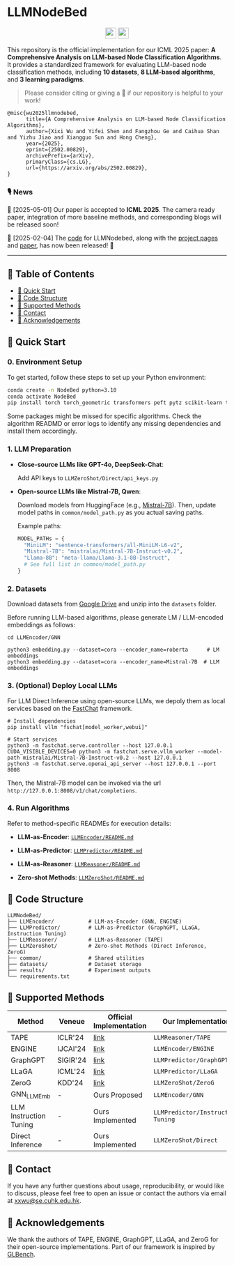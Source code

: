 # LLMNodeBed
<p align="center">
   <a href="https://llmnodebed.github.io/"><img src="https://img.shields.io/badge/🌐-Website-red" height="25"></a>
  <a href="https://arxiv.org/abs/2502.00829"><img src="https://img.shields.io/badge/📝-Paper-blue" height="25"></a>
</p>

This repository is the official implementation for our ICML 2025 paper: **A Comprehensive Analysis on LLM-based Node Classification Algorithms**. It provides a standardized framework for evaluating LLM-based node classification methods, including **10 datasets**, **8 LLM-based algorithms**, and **3 learning paradigms**. 


> Please consider citing or giving a 🌟 if our repository is helpful to your work!


```bibtext
@misc{wu2025llmnodebed,
      title={A Comprehensive Analysis on LLM-based Node Classification Algorithms}, 
      author={Xixi Wu and Yifei Shen and Fangzhou Ge and Caihua Shan and Yizhu Jiao and Xiangguo Sun and Hong Cheng},
      year={2025},
      eprint={2502.00829},
      archivePrefix={arXiv},
      primaryClass={cs.LG},
      url={https://arxiv.org/abs/2502.00829}, 
}
```

### 🎙️ News 
🎉 [2025-05-01] Our paper is accepted to **ICML 2025**. The camera ready paper, integration of more baseline methods, and corresponding blogs will be released soon!  

📅 [2025-02-04] The [code](https://github.com/WxxShirley/LLMNodeBed) for LLMNodebed, along with the [project pages](https://llmnodebed.github.io/) and [paper](https://arxiv.org/abs/2502.00829), has now been released! 🧨


---



## 📝 Table of Contents
- [🚀 Quick Start](#-quick-start)
- [📖 Code Structure](#-code-structure)
- [🔧 Supported Methods](#-supported-methods)
- [📮 Contact](#-contact)
- [🙏 Acknowledgements](#-acknowledgements)



## 🚀 Quick Start 

### 0. Environment Setup
To get started, follow these steps to set up your Python environment: 

```bash
conda create -n NodeBed python=3.10
conda activate NodeBed
pip install torch torch_geometric transformers peft pytz scikit-learn torch_scatter torch_sparse
```

Some packages might be missed for specific algorithms. Check the algorithm READMD or error logs to identify any missing dependencies and install them accordingly.


### 1. LLM Preparation 

* **Close-source LLMs like GPT-4o, DeepSeek-Chat**: 

  Add API keys to `LLMZeroShot/Direct/api_keys.py`

* **Open-source LLMs like Mistral-7B, Qwen**:

  Download models from HuggingFace (e.g., [Mistral-7B](https://huggingface.co/mistralai/Mistral-7B-Instruct-v0.2)). Then, update model paths in `common/model_path.py` as you actual saving paths.

  Example paths: 
  ```python 
  MODEL_PATHs = {
    "MiniLM": "sentence-transformers/all-MiniLM-L6-v2",
    "Mistral-7B": "mistralai/Mistral-7B-Instruct-v0.2",
    "Llama-8B": "meta-llama/Llama-3.1-8B-Instruct",
    # See full list in common/model_path.py
  }
  ```


### 2. Datasets 

Download datasets from [Google Drive](https://drive.google.com/file/d/14GmRVwhP1pUD_OIhoJU3oATZWTnklhPG/view) and unzip into the `datasets` folder.

Before running LLM-based algorithms, please generate LM / LLM-encoded embeddings as follows: 
```shell 
cd LLMEncoder/GNN

python3 embedding.py --dataset=cora --encoder_name=roberta      # LM embeddings
python3 embedding.py --dataset=cora --encoder_name=Mistral-7B  # LLM embeddings
```


### 3. (Optional) Deploy Local LLMs

For LLM Direct Inference using open-source LLMs, we depoly them as local services based on the [FastChat](https://github.com/lm-sys/FastChat) framework.

```shell 
# Install dependencies
pip install vllm "fschat[model_worker,webui]"

# Start services
python3 -m fastchat.serve.controller --host 127.0.0.1
CUDA_VISIBLE_DEVICES=0 python3 -m fastchat.serve.vllm_worker --model-path mistralai/Mistral-7B-Instruct-v0.2 --host 127.0.0.1
python3 -m fastchat.serve.openai_api_server --host 127.0.0.1 --port 8008
```

Then, the Mistral-7B model can be invoked via the url `http://127.0.0.1:8008/v1/chat/completions`. 



### 4. Run Algorithms


Refer to method-specific READMEs for execution details:

* **LLM-as-Encoder**: [`LLMEncoder/README.md`](https://github.com/WxxShirley/LLMNodeBed/tree/main/LLMEncoder)

* **LLM-as-Predictor**: [`LLMPredictor/README.md`](https://github.com/WxxShirley/LLMNodeBed/tree/main/LLMPredictor)

* **LLM-as-Reasoner**: [`LLMReasoner/README.md`](https://github.com/WxxShirley/LLMNodeBed/tree/main/LLMReasoner)

* **Zero-shot Methods**: [`LLMZeroShot/README.md`](https://github.com/WxxShirley/LLMNodeBed/tree/main/LLMZeroshot)



## 📖 Code Structure 

```
LLMNodeBed/
├── LLMEncoder/           # LLM-as-Encoder (GNN, ENGINE)
├── LLMPredictor/         # LLM-as-Predictor (GraphGPT, LLaGA, Instruction Tuning)
├── LLMReasoner/          # LLM-as-Reasoner (TAPE)
├── LLMZeroShot/          # Zero-shot Methods (Direct Inference, ZeroG)
├── common/               # Shared utilities
├── datasets/             # Dataset storage
├── results/              # Experiment outputs
└── requirements.txt
```


## 🔧 Supported Methods 


| Method                       | Veneue   | Official Implementation                    | Our Implementation                |
| ---------------------------- | -------- | ------------------------------------------ | --------------------------------- |
| TAPE                         | ICLR'24  | [link](https://github.com/XiaoxinHe/TAPE)  | `LLMReasoner/TAPE`                |
| ENGINE                       | IJCAI'24 | [link](https://github.com/ZhuYun97/ENGINE) | `LLMEncoder/ENGINE`               |
| GraphGPT                     | SIGIR'24 | [link](https://github.com/HKUDS/GraphGPT)  | `LLMPredictor/GraphGPT`           |
| LLaGA                        | ICML'24  | [link](https://github.com/VITA-Group/LLaGA)| `LLMPredictor/LLaGA`              |
| ZeroG                        | KDD'24   | [link](https://github.com/NineAbyss/ZeroG) | `LLMZeroShot/ZeroG`               |
| $\text{GNN}_{\text{LLMEmb}}$ | -        | Ours Proposed                              | `LLMEncoder/GNN`                  |
| LLM Instruction Tuning       | -        | Ours Implemented                           | `LLMPredictor/Instruction Tuning` |
| Direct Inference             | -        | Ours Implemented                           | `LLMZeroShot/Direct`              |


## 📮 Contact 

If you have any further questions about usage, reproducibility, or would like to discuss, please feel free to open an issue or contact the authors via email at xxwu@se.cuhk.edu.hk.



## 🙏 Acknowledgements

We thank the authors of TAPE, ENGINE, GraphGPT, LLaGA, and ZeroG for their open-source implementations. Part of our framework is inspired by [GLBench](https://github.com/NineAbyss/GLBench).

